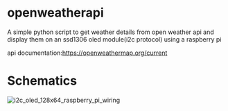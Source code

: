 # openweatherapi
A simple python script to get weather details from open weather api and display them on an ssd1306 oled module(i2c protocol) using a raspberry pi

api documentation:https://openweathermap.org/current

# Schematics 

![i2c_oled_128x64_raspberry_pi_wiring](https://user-images.githubusercontent.com/72008676/150984713-de7752c8-10b4-4afd-80b6-da2fefe17078.png)
